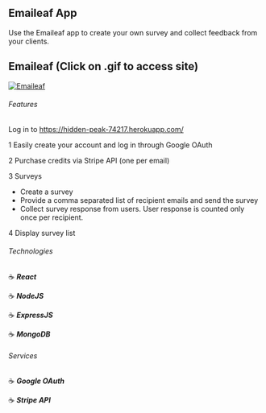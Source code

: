 ## Emaileaf App

Use the Emaileaf app to create your own survey and collect feedback from your clients.

## Emaileaf (Click on .gif to access site)

<a href="https://hidden-peak-74217.herokuapp.com/" target="_blank"><img src="https://user-images.githubusercontent.com/43181662/119440567-28ee3100-bcea-11eb-80f8-4b0acfdf32bc.gif" title="Emaileaf"/></a>

###### Features

Log in to https://hidden-peak-74217.herokuapp.com/

1 Easily create your account and log in through Google OAuth

2 Purchase credits via Stripe API (one per email)

3 Surveys

- Create a survey
- Provide a comma separated list of recipient emails and send the survey
- Collect survey response from users. User response is counted only once per recipient.

4 Display survey list

###### Technologies

:coffee: **_React_**

:coffee: **_NodeJS_**

:coffee: **_ExpressJS_**

:coffee: **_MongoDB_**

###### Services

:coffee: **_Google OAuth_**

:coffee: **_Stripe API_**
